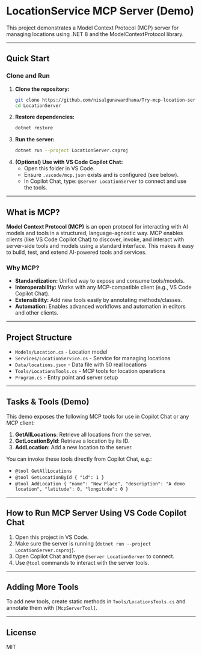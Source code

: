 # LocationService MCP Server (Demo)

This project demonstrates a Model Context Protocol (MCP) server for managing locations using .NET 8 and the ModelContextProtocol library.

---

## Quick Start

### Clone and Run
1. **Clone the repository:**
   ```sh
   git clone https://github.com/nisalgunawardhana/Try-mcp-location-server-demo.git
   cd LocationServer
   ```
2. **Restore dependencies:**
   ```sh
   dotnet restore
   ```
3. **Run the server:**
   ```sh
   dotnet run --project LocationServer.csproj
   ```
4. **(Optional) Use with VS Code Copilot Chat:**
   - Open this folder in VS Code.
   - Ensure `.vscode/mcp.json` exists and is configured (see below).
   - In Copilot Chat, type: `@server LocationServer` to connect and use the tools.

---

## What is MCP?
**Model Context Protocol (MCP)** is an open protocol for interacting with AI models and tools in a structured, language-agnostic way. MCP enables clients (like VS Code Copilot Chat) to discover, invoke, and interact with server-side tools and models using a standard interface. This makes it easy to build, test, and extend AI-powered tools and services.

### Why MCP?
- **Standardization:** Unified way to expose and consume tools/models.
- **Interoperability:** Works with any MCP-compatible client (e.g., VS Code Copilot Chat).
- **Extensibility:** Add new tools easily by annotating methods/classes.
- **Automation:** Enables advanced workflows and automation in editors and other clients.

---

## Project Structure
- `Models/Location.cs` - Location model
- `Services/LocationService.cs` - Service for managing locations
- `Data/locations.json` - Data file with 50 real locations
- `Tools/LocationsTools.cs` - MCP tools for location operations
- `Program.cs` - Entry point and server setup

---

## Tasks & Tools (Demo)
This demo exposes the following MCP tools for use in Copilot Chat or any MCP client:

1. **GetAllLocations**: Retrieve all locations from the server.
2. **GetLocationById**: Retrieve a location by its ID.
3. **AddLocation**: Add a new location to the server.

You can invoke these tools directly from Copilot Chat, e.g.:
- `@tool GetAllLocations`
- `@tool GetLocationById { "id": 1 }`
- `@tool AddLocation { "name": "New Place", "description": "A demo location", "latitude": 0, "longitude": 0 }`

---

## How to Run MCP Server Using VS Code Copilot Chat
1. Open this project in VS Code.
2. Make sure the server is running (`dotnet run --project LocationServer.csproj`).
3. Open Copilot Chat and type `@server LocationServer` to connect.
4. Use `@tool` commands to interact with the server tools.

---

## Adding More Tools
To add new tools, create static methods in `Tools/LocationsTools.cs` and annotate them with `[McpServerTool]`.

---

## License
MIT
